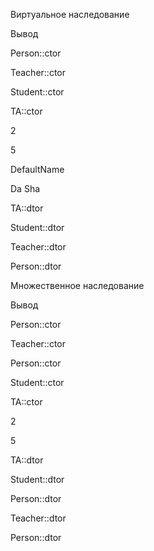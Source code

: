 Виртуальное наследование

Вывод

Person::ctor

Teacher::ctor

Student::ctor

TA::ctor

2

5

DefaultName

Da Sha

TA::dtor

Student::dtor

Teacher::dtor

Person::dtor

Множественное наследование

Вывод

Person::ctor

Teacher::ctor

Person::ctor

Student::ctor

TA::ctor

2

5

TA::dtor

Student::dtor

Person::dtor

Teacher::dtor

Person::dtor

